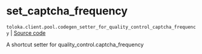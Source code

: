 # set_captcha_frequency
`toloka.client.pool.codegen_setter_for_quality_control_captcha_frequency` | [Source code](https://github.com/Toloka/toloka-kit/blob/v1.0.2/src/client/pool/__init__.py#L0)

A shortcut setter for quality_control.captcha_frequency

